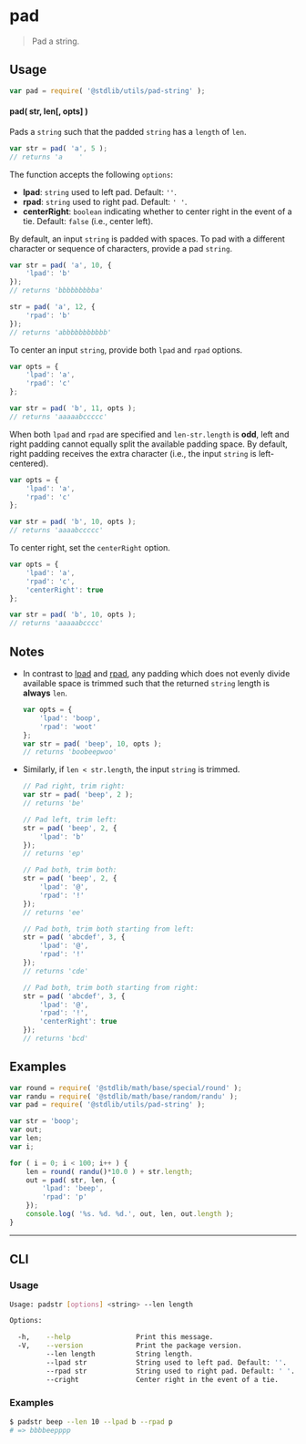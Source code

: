 # pad

> Pad a string.


<!-- <intro> -->

<!-- </intro> -->


<!-- <usage> -->

## Usage

``` javascript
var pad = require( '@stdlib/utils/pad-string' );
```

#### pad( str, len\[, opts\] )

Pads a `string` such that the padded `string` has a `length` of `len`.

``` javascript
var str = pad( 'a', 5 );
// returns 'a    '
```

The function accepts the following `options`:

* __lpad__: `string` used to left pad. Default: `''`.
* __rpad__: `string` used to right pad. Default: `' '`.
* __centerRight__: `boolean` indicating whether to center right in the event of a tie. Default: `false` (i.e., center left).

By default, an input `string` is padded with spaces. To pad with a different character or sequence of characters, provide a pad `string`.

``` javascript
var str = pad( 'a', 10, {
    'lpad': 'b'
});
// returns 'bbbbbbbbba'

str = pad( 'a', 12, {
    'rpad': 'b'
});
// returns 'abbbbbbbbbbb'
```

To center an input `string`, provide both `lpad` and `rpad` options.

``` javascript
var opts = {
    'lpad': 'a',
    'rpad': 'c'
};

var str = pad( 'b', 11, opts );
// returns 'aaaaabccccc'
```

When both `lpad` and `rpad` are specified and `len-str.length` is __odd__, left and right padding cannot equally split the available padding space. By default, right padding receives the extra character (i.e., the input `string` is left-centered).

``` javascript
var opts = {
    'lpad': 'a',
    'rpad': 'c'
};

var str = pad( 'b', 10, opts );
// returns 'aaaabccccc'
```

To center right, set the `centerRight` option.

``` javascript
var opts = {
    'lpad': 'a',
    'rpad': 'c',
    'centerRight': true
};

var str = pad( 'b', 10, opts );
// returns 'aaaaabcccc'
```

<!-- </usage> -->


<!-- <notes> -->

## Notes

* In contrast to [lpad][left-pad-string] and [rpad][right-pad-string], any padding which does not evenly divide available space is trimmed such that the returned `string` length is __always__ `len`.

  ``` javascript
  var opts = {
      'lpad': 'boop',
      'rpad': 'woot'
  };
  var str = pad( 'beep', 10, opts );
  // returns 'boobeepwoo'
  ```

* Similarly, if `len < str.length`, the input `string` is trimmed.

  ``` javascript
  // Pad right, trim right:
  var str = pad( 'beep', 2 );
  // returns 'be'

  // Pad left, trim left:
  str = pad( 'beep', 2, {
      'lpad': 'b'
  });
  // returns 'ep'

  // Pad both, trim both:
  str = pad( 'beep', 2, {
      'lpad': '@',
      'rpad': '!'
  });
  // returns 'ee'

  // Pad both, trim both starting from left:
  str = pad( 'abcdef', 3, {
      'lpad': '@',
      'rpad': '!'
  });
  // returns 'cde'

  // Pad both, trim both starting from right:
  str = pad( 'abcdef', 3, {
      'lpad': '@',
      'rpad': '!',
      'centerRight': true
  });
  // returns 'bcd'
  ```

<!-- </notes> -->


<!-- <examples> -->

## Examples

``` javascript
var round = require( '@stdlib/math/base/special/round' );
var randu = require( '@stdlib/math/base/random/randu' );
var pad = require( '@stdlib/utils/pad-string' );

var str = 'boop';
var out;
var len;
var i;

for ( i = 0; i < 100; i++ ) {
    len = round( randu()*10.0 ) + str.length;
    out = pad( str, len, {
        'lpad': 'beep',
        'rpad': 'p'
    });
    console.log( '%s. %d. %d.', out, len, out.length );
}
```

<!-- </examples> -->


<!-- <cli> -->

---

## CLI


<!-- <usage> -->

### Usage

``` bash
Usage: padstr [options] <string> --len length

Options:

  -h,    --help                Print this message.
  -V,    --version             Print the package version.
         --len length          String length.
         --lpad str            String used to left pad. Default: ''.
         --rpad str            String used to right pad. Default: ' '.
         --cright              Center right in the event of a tie.
```

<!-- </usage> -->


<!-- <examples> -->

### Examples

``` bash
$ padstr beep --len 10 --lpad b --rpad p
# => bbbbeepppp
```

<!-- <examples> -->


<!-- </cli> -->


<!-- <links> -->

<!-- FIXME: link to equivalent stdlib modules -->

[left-pad-string]: https://github.com/kgryte/utils-left-pad-string
[right-pad-string]: https://github.com/kgryte/utils-right-pad-string

<!-- </links> -->
